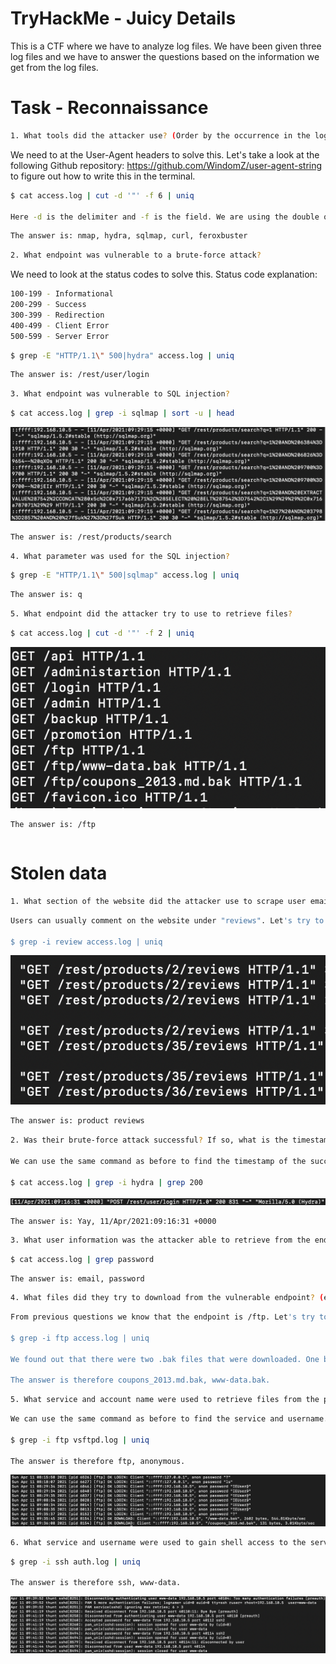# TryHackMe - Juicy Details

This is a CTF where we have to analyze log files. We have been given three log files and we have to answer the questions based on the information we get from the log files.

# Task - Reconnaissance

```bash
1. What tools did the attacker use? (Order by the occurrence in the log)
```

We need to at the User-Agent headers to solve this. Let's take a look at the following Github repository: https://github.com/WindomZ/user-agent-string to figure out how to write this in the terminal.

```bash
$ cat access.log | cut -d '"' -f 6 | uniq

Here -d is the delimiter and -f is the field. We are using the double quotes as the delimiter and the 6th field is the User-Agent header.
```

```bash
The answer is: nmap, hydra, sqlmap, curl, feroxbuster
```

```bash
2. What endpoint was vulnerable to a brute-force attack?
```

We need to look at the status codes to solve this. Status code explanation:

```bash
100-199 - Informational
200-299 - Success
300-399 - Redirection
400-499 - Client Error
500-599 - Server Error
```

```bash
$ grep -E "HTTP/1.1\" 500|hydra" access.log | uniq
```

```bash
The answer is: /rest/user/login
```

```bash
3. What endpoint was vulnerable to SQL injection?
```

```bash
$ cat access.log | grep -i sqlmap | sort -u | head
```

![Vuln SQLi](./vulnerable_to_SQLi.png)

```bash
The answer is: /rest/products/search
```

```bash
4. What parameter was used for the SQL injection?
```

```bash
$ grep -E "HTTP/1.1\" 500|sqlmap" access.log | uniq
```

```bash
The answer is: q
```

```bash
5. What endpoint did the attacker try to use to retrieve files?
```

```bash
$ cat access.log | cut -d '"' -f 2 | uniq
```

![Retrieve files](./retrieve_files.png)

```bash
The answer is: /ftp
```

```bash

```

# Stolen data

```bash
1. What section of the website did the attacker use to scrape user email addresses?
```

```bash
Users can usually comment on the website under "reviews". Let's try to use grep to see if there is something called "review" in the log files.

$ grep -i review access.log | uniq
```

![Review](./reviews.png)

```bash
The answer is: product reviews
```

```bash
2. Was their brute-force attack successful? If so, what is the timestamp of the successful login? (Yay/Nay, 11/Apr/2021:09:xx:xx +0000)

We can use the same command as before to find the timestamp of the successful login.

$ cat access.log | grep -i hydra | grep 200
```

![Timestamp](./timestamp.png)

```bash
The answer is: Yay, 11/Apr/2021:09:16:31 +0000
```

```bash
3. What user information was the attacker able to retrieve from the endpoint vulnerable to SQL injection?
```

```bash
$ cat access.log | grep password
```

```
The answer is: email, password
```

```bash
4. What files did they try to download from the vulnerable endpoint? (endpoint from Q5)
```

```bash
From previous questions we know that the endpoint is /ftp. Let's try to use grep to find the files.

$ grep -i ftp access.log | uniq

We found out that there were two .bak files that were downloaded. One being "www-data.bak" and the other one being "coupons_2013.md.bak".

The answer is therefore coupons_2013.md.bak, www-data.bak.
```

```bash
5. What service and account name were used to retrieve files from the previous question? (service, username)
```

```bash
We can use the same command as before to find the service and username.

$ grep -i ftp vsftpd.log | uniq

The answer is therefore ftp, anonymous.
```

![Service_Username](./service_username.png)

```bash
6. What service and username were used to gain shell access to the server?
```

```bash
$ grep -i ssh auth.log | uniq

The answer is therefore ssh, www-data.
```

![Shell Access](./shell_access.png)
